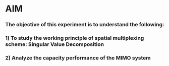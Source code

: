 # AIM
### The objective of this experiment is to understand the following:
###  1) To study the working principle of spatial multiplexing scheme: Singular Value Decomposition
###  2) Analyze the capacity performance of the MIMO system

